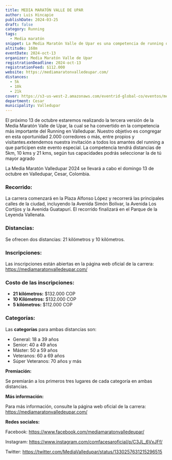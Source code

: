 ```yaml
---
title: MEDIA MARATÓN VALLE DE UPAR
author: Luis Hincapie
publishDate: 2024-03-25
draft: false
category: Running
tags:
  - Media maratón
snippet: La Media Maratón Valle de Upar es una competencia de running que se celebra anualmente en Valledupar, Cesar, Colombia. La carrera ofrece distancias de 5K, 10K y 21K, y está abierta a corredores de todas las edades y niveles de experiencia.
altitude: 168m
eventDate: 2024-oct-13
organizer: Media Maratón Valle de Upar
registrationDeadline: 2024-oct-13
registrationFeed: $112.000
website: https://mediamaratonvalledeupar.com/
distances:
  - 5k
  - 10k
  - 21k
cover: https://s3-us-west-2.amazonaws.com/eventrid-global-co/eventos/med_mmvdu/aea20416fc68f52eac6ab18f7f1847e1.jpg
department: Cesar
municipality: Valledupar
---
```


El próximo 13 de octubre estaremos realizando la tercera versión de la Media Maratón Valle de Upar, la cual se ha
convertido en la competencia más importante del Running en Valledupar. Nuestro objetivo es congregar en esta oportunidad
2.000 corredores o más, entre propios y visitantes.extendemos nuestra invitación a todos los amantes del running a que
participen este evento especial.
La competencia tendrá distancias de 5km, 10 kms y 21 kms, según tus capacidades podrás seleccionar la de tú mayor agrado

La Media Maratón Valledupar 2024 se llevará a cabo el domingo 13 de octubre en Valledupar, Cesar, Colombia.

### Recorrido:

La carrera comenzará en la Plaza Alfonso López y recorrerá las principales calles de la ciudad, incluyendo la Avenida
Simón Bolívar, la Avenida Los Cortijos y la Avenida Guatapurí. El recorrido finalizará en el Parque de la Leyenda
Vallenata.

### Distancias:

Se ofrecen dos distancias: 21 kilómetros y 10 kilómetros.

### Inscripciones:

Las inscripciones están abiertas en la página web oficial de la carrera: https://mediamaratonvalledeupar.com/

### Costo de las inscripciones:

* **21 kilómetros:** $132.000 COP
* **10 Kilómetros:** $132.000 COP
* **5 kilómetros:** $112.000 COP

### Categorías:

Las **categorías** para ambas distancias son:

* General: 18 a 39 años
* Senior: 40 a 49 años
* Máster: 50 a 59 años
* Veteranos: 60 a 69 años
* Súper Veteranos: 70 años y más

**Premiación:**

Se premiarán a los primeros tres lugares de cada categoría en ambas distancias.

**Más información:**

Para más información, consulte la página web oficial de la carrera: https://mediamaratonvalledeupar.com/

**Redes sociales:**

Facebook: https://www.facebook.com/mediamaratonvalledeupar/

Instagram: https://www.instagram.com/comfacesaroficial/p/C3JL_6VxJFf/

Twitter: https://twitter.com/MediaValledupar/status/1330257631215296515
